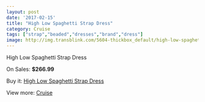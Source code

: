 ```yaml
---
layout: post
date: '2017-02-15'
title: "High Low Spaghetti Strap Dress"
category: Cruise
tags: ["strap","beaded","dresses","brand","dress"]
image: http://img.transblink.com/5604-thickbox_default/high-low-spaghetti-strap-dress.jpg
---
```

High Low Spaghetti Strap Dress

On Sales: **$266.99**
<a href="https://www.transblink.com/en/cruise/1826-high-low-spaghetti-strap-dress.html"><amp-img layout="responsive" width="600" height="600" src="//img.transblink.com/5604-thickbox_default/high-low-spaghetti-strap-dress.jpg" alt="High Low Spaghetti Strap Dress 0" /></a>
<a href="https://www.transblink.com/en/cruise/1826-high-low-spaghetti-strap-dress.html"><amp-img layout="responsive" width="600" height="600" src="//img.transblink.com/5605-thickbox_default/high-low-spaghetti-strap-dress.jpg" alt="High Low Spaghetti Strap Dress 1" /></a>

Buy it: [High Low Spaghetti Strap Dress](https://www.transblink.com/en/cruise/1826-high-low-spaghetti-strap-dress.html "High Low Spaghetti Strap Dress")

View more: [Cruise](https://www.transblink.com/en/5-cruise "Cruise")